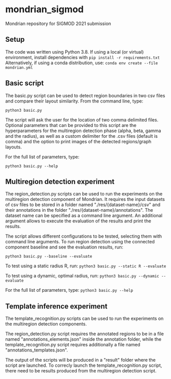 # mondrian_sigmod
Mondrian repository for SIGMOD 2021 submission

## Setup

The code was written using Python 3.8.
If using a local (or virtual) environment, install dependencies with
`pip install -r requirements.txt`
Alternatively, if using a conda distribution, use:
`conda env create --file mondrian.yml`

## Basic script
The basic.py script can be used to detect region boundaries in two csv files and compare their layout similarity.
From the command line, type:

`python3 basic.py`

The script will ask the user for the location of two comma delimited files.
Optional parameters that can be provided to this script are the hyperparameters for the multiregion detection phase (alpha, beta, gamma and the radius), as well as a custom delimiter for the .csv files (default is comma) and the option to print images of the detected regions/graph layouts.

For the full list of parameters, type:

`python3 basic.py --help`

## Multiregion detection experiment

The region_detection.py scripts can be used to run the experiments on the multiregion detection component of Mondrian.
It requires the input datasets of csv files to be stored in a folder named "./res/{dataset-name}/csv" and their annotations in the folder "./res/{dataset-name}/annotations".
The dataset name can be specified as a command line argument.
An additional argument allows to execute the evaluation of the results and print the results.

The script allows different configurations to be tested, selecting them with command line arguments.
To run region detection using the connected component baseline and see the evaluation results, run:

`python3 basic.py --baseline --evaluate`

To test using a static radius R, run:
`python3 basic.py --static R --evaluate`

To test using a dynamic, optimal radius, run:
`python3 basic.py --dynamic --evaluate`


For the full list of parameters, type:
`python3 basic.py --help`

## Template inference experiment
The template_recognition.py scripts can be used to run the experiments on the multiregion detection components.

The region_detection.py script requires the annotated regions to be in a file named "annotations_elements.json" inside the annotation folder, while the template_recognition.py script requires additionally a file named "annotations_templates.json".

The output of the scripts will be produced in a "result" folder where the script are launched.
To correcly launch the template_recognition.py script, there need to be results produced from the multiregion detection script.

